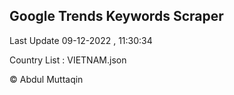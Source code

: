 

## Google Trends Keywords Scraper 
 
Last Update 09-12-2022 , 11:30:34

Country List :
VIETNAM.json



© Abdul Muttaqin 
